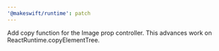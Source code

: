 ```yaml
---
'@makeswift/runtime': patch
---
```


Add copy function for the Image prop controller. This advances work on ReactRuntime.copyElementTree.
